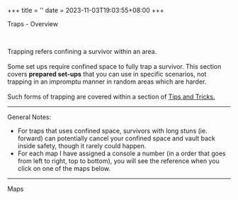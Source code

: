 +++
title = ''
date = 2023-11-03T19:03:55+08:00
+++
<p class="display-3">
Traps - Overview
</p>
<br>

<p class="fs-5">
Trapping refers confining a survivor within an area. <br><br>
Some set ups require confined space to fully trap a survivor. This section covers <strong> prepared set-ups</strong> that you can use in specific scenarios, not trapping in an impromptu manner in random areas which are harder.
<br><br>
Such forms of trapping are covered within a section of <a href="tipsandtricks">Tips and Tricks.</a>
</p>

---
<p class="fs-5">
General Notes:
<ul class="fs-5">
<li class="my-2"> For traps that uses confined space, survivors with long stuns (ie. forward) can potentially cancel your confined space and vault back inside safety, though it rarely could happen. </li>

<li>For each map I have assigned a console a number (in a order that goes from left to right, top to bottom), you will see the reference when you click on one of the maps below.</li>
</ul>
</p>

---

<p class="display-5 my-4">
Maps
</p>
